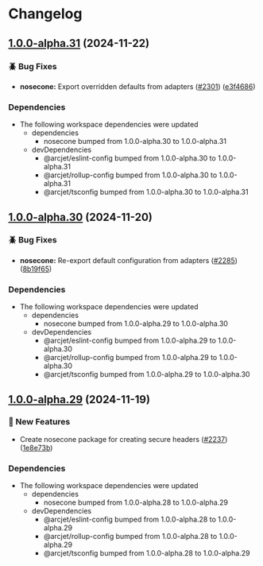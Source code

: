 # Changelog

## [1.0.0-alpha.31](https://github.com/arcjet/arcjet-js/compare/v1.0.0-alpha.30...@nosecone/sveltekit-v1.0.0-alpha.31) (2024-11-22)


### 🪲 Bug Fixes

* **nosecone:** Export overridden defaults from adapters ([#2301](https://github.com/arcjet/arcjet-js/issues/2301)) ([e3f4686](https://github.com/arcjet/arcjet-js/commit/e3f46864bcfe46fe3361077309bf0a362ee9c23e))


### Dependencies

* The following workspace dependencies were updated
  * dependencies
    * nosecone bumped from 1.0.0-alpha.30 to 1.0.0-alpha.31
  * devDependencies
    * @arcjet/eslint-config bumped from 1.0.0-alpha.30 to 1.0.0-alpha.31
    * @arcjet/rollup-config bumped from 1.0.0-alpha.30 to 1.0.0-alpha.31
    * @arcjet/tsconfig bumped from 1.0.0-alpha.30 to 1.0.0-alpha.31

## [1.0.0-alpha.30](https://github.com/arcjet/arcjet-js/compare/v1.0.0-alpha.29...@nosecone/sveltekit-v1.0.0-alpha.30) (2024-11-20)


### 🪲 Bug Fixes

* **nosecone:** Re-export default configuration from adapters ([#2285](https://github.com/arcjet/arcjet-js/issues/2285)) ([8b19f65](https://github.com/arcjet/arcjet-js/commit/8b19f650f8063aa1073f71eda369926e480c9651))


### Dependencies

* The following workspace dependencies were updated
  * dependencies
    * nosecone bumped from 1.0.0-alpha.29 to 1.0.0-alpha.30
  * devDependencies
    * @arcjet/eslint-config bumped from 1.0.0-alpha.29 to 1.0.0-alpha.30
    * @arcjet/rollup-config bumped from 1.0.0-alpha.29 to 1.0.0-alpha.30
    * @arcjet/tsconfig bumped from 1.0.0-alpha.29 to 1.0.0-alpha.30

## [1.0.0-alpha.29](https://github.com/arcjet/arcjet-js/compare/v1.0.0-alpha.28...@nosecone/sveltekit-v1.0.0-alpha.29) (2024-11-19)


### 🚀 New Features

* Create nosecone package for creating secure headers ([#2237](https://github.com/arcjet/arcjet-js/issues/2237)) ([1e8e73b](https://github.com/arcjet/arcjet-js/commit/1e8e73b43e8d93ed5bd6aa9a2f0efcb7cb142378))


### Dependencies

* The following workspace dependencies were updated
  * dependencies
    * nosecone bumped from 1.0.0-alpha.28 to 1.0.0-alpha.29
  * devDependencies
    * @arcjet/eslint-config bumped from 1.0.0-alpha.28 to 1.0.0-alpha.29
    * @arcjet/rollup-config bumped from 1.0.0-alpha.28 to 1.0.0-alpha.29
    * @arcjet/tsconfig bumped from 1.0.0-alpha.28 to 1.0.0-alpha.29
